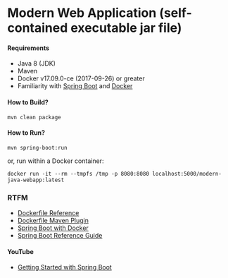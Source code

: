 
# Modern Web Application (self-contained executable jar file)

#### Requirements

* Java 8 (JDK)
* Maven
* Docker v17.09.0-ce (2017-09-26) or greater
* Familiarity with [Spring Boot](https://projects.spring.io/spring-boot/) and [Docker](https://docs.docker.com/engine/docker-overview/)    

#### How to Build?

```
mvn clean package
```

#### How to Run? 

```
mvn spring-boot:run
```

or, run within a Docker container:

```
docker run -it --rm --tmpfs /tmp -p 8080:8080 localhost:5000/modern-java-webapp:latest
``` 

### RTFM

* [Dockerfile Reference](https://docs.docker.com/engine/reference/builder/)
* [Dockerfile Maven Plugin](https://github.com/spotify/dockerfile-maven#dockerfile-maven)
* [Spring Boot with Docker](https://spring.io/guides/gs/spring-boot-docker/)
* [Spring Boot Reference Guide](http://docs.spring.io/spring-boot/docs/current/reference/htmlsingle/)

#### YouTube 

* [Getting Started with Spring Boot](https://www.youtube.com/watch?v=sbPSjI4tt10)
